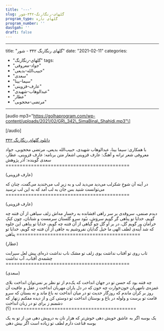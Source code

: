 ```yaml
---
title: '---'
slug: گلهای-رنگارنگ-۳۴۲-شور
program_type: گلهای تازه
program_number: ''
dastgah: ''
draft: false
---
```


---
title: "گلهای رنگارنگ ۳۴۲ - شور"
date: "2021-02-11"
categories: 
  - "گلهای-رنگارنگ"
tags: 
  - "جواد-معروفی"
  - "حبیب‌الله-بدیعی"
  - "سعدی"
  - "سیما-بینا"
  - "عارف-قزوینی"
  - "عبدالوهاب-شهیدی"
  - "عطار"
  - "مرتضی-محجوبی"
---

\[audio mp3="https://golhaprogram.com/wp-content/uploads/2021/02/GR\_342\_SimaBina\_Shahidi.mp3"\]

\[/audio\]

[دانلود گلهای رنگارنگ ۳۴۲](https://golhaprogram.com/wp-content/uploads/2021/02/GR_342_SimaBina_Shahidi.mp3)

با همکاری: سیما بینا، عبدالوهاب شهیدی، حبیب‌الله بدیعی، مرتضی محجوبی، جواد معروفی شعر ترانه و آهنگ: عارف قزوینی اشعار متن برنامه: عارف قزوینی، عطار، سعدی گوینده: آذر پژوهش ============================================

(عارف قزوینی)

در آینه آن شوخِ شکرلب می‌دید می‌دید لب و به زیرِ لب می‌خندید می‌گفت، چنان که می‌توانست شنید بس جان به لب آمد که به این لب نرسید ============================================

(عارف قزوینی)

دیدم صنمی، سروقدی بر سر راهی افشانده به رخسارِ مه‌اش زلف سیاهی از آن فتنه چه گویم، خدایا تو پناهی گر گویم سروَش، نبُود سروِ گلستان سرمست و شتابان، چون کبکِ خرامان ور گویم گل، در بر او گل چو گیاهی از آن فتنه چه گویم، خدایا تو پناهی این جلوه که شد آینه‌ی لطف الهی ما خیل گدایان نفروشیم به جاهی از آن فتنه چه گویم، خدایا تو پناهی ============================================

(عطار)

تاب روی تو آفتاب نداشت بوی زلف تو مشک ناب نداشت ذره‌ای پیش لعل سیرابت چشمه‌ی آفتاب، آب نداشت ============================================

(سعدی)

چه فتنه بود که حسن تو در جهان انداخت که یک‌دم از تو نظر بر نمی‌توان انداخت بلای غمزه‌ی نامهربان خون‌خوارت چه خون که در دل یاران مهربان انداخت ز عقل و عافیت آن روز بر کران ماندم که روزگار حدیث تو در میان انداخت نه باغ ماند و نه بستان که سرو قامت تو برست و ولوله در باغ و بوستان انداخت تو دوستی کن و از دیده مفکنم زنهار که دشمنم ز برای تو در زبان انداخت ============================================ (؟)

یک بوسه اگر به عاشق خویش دهی خوش‌تر که هزار نان به درویش دهی من از تو به یک بوسه قناعت دارم لطف تو زیاده است اگر بیش دهی
